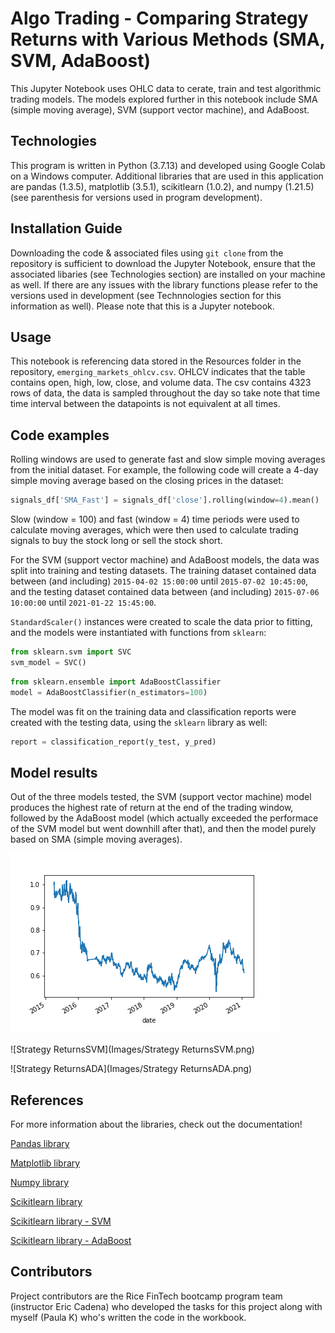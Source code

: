 # Algo Trading - Comparing Strategy Returns with Various Methods (SMA, SVM, AdaBoost)

This Jupyter Notebook uses OHLC data to cerate, train and test algorithmic trading models. The models explored further in this notebook include SMA (simple moving average), SVM (support vector machine), and AdaBoost. 

## Technologies

This program is written in Python (3.7.13) and developed using Google Colab on a Windows computer. Additional libraries that are used in this application are pandas (1.3.5), matplotlib (3.5.1), scikitlearn (1.0.2), and numpy (1.21.5) (see parenthesis for versions used in program development).

## Installation Guide

Downloading the code & associated files using `git clone` from the repository is sufficient to download the Jupyter Notebook, ensure that the associated libaries (see Technologies section) are installed on your machine as well. If there are any issues with the library functions please refer to the versions used in development (see Technnologies section for this information as well).  Please note that this is a Jupyter notebook. 

## Usage

This notebook is referencing data stored in the Resources folder in the repository, `emerging_markets_ohlcv.csv`. OHLCV indicates that the table contains open, high, low, close, and volume data. The csv contains 4323 rows of data, the data is sampled throughout the day so take note that time time interval between the datapoints is not equivalent at all times. 

## Code examples

Rolling windows are used to generate fast and slow simple moving averages from the initial dataset. For example, the following code will create a 4-day simple moving average based on the closing prices in the dataset: 

```python
signals_df['SMA_Fast'] = signals_df['close'].rolling(window=4).mean()
```

Slow (window = 100) and fast (window = 4) time periods were used to calculate moving averages, which were then used to calculate trading signals to buy the stock long or sell the stock short. 

For the SVM (support vector machine) and AdaBoost models, the data was split into training and testing datasets. The training dataset contained data between (and including) `2015-04-02 15:00:00` until `2015-07-02 10:45:00`, and the testing dataset contained data between (and including) `2015-07-06 10:00:00` until `2021-01-22 15:45:00`. 

`StandardScaler()` instances were created to scale the data prior to fitting, and the models were instantiated with functions from `sklearn`: 

``` python
from sklearn.svm import SVC
svm_model = SVC()
```

```python
from sklearn.ensemble import AdaBoostClassifier
model = AdaBoostClassifier(n_estimators=100)
```

The model was fit on the training data and classification reports were created with the testing data, using the `sklearn` library as well: 

```python
report = classification_report(y_test, y_pred)
```

## Model results

Out of the three models tested, the SVM (support vector machine) model produces the highest rate of return at the end of the trading window, followed by the AdaBoost model (which actually exceeded the performace of the SVM model but went downhill after that), and then the model purely based on SMA (simple moving averages). 

![StrategyReturnsSMA](Images/StrategyReturnsSMA.png)

![Strategy ReturnsSVM](Images/Strategy ReturnsSVM.png)

![Strategy ReturnsADA](Images/Strategy ReturnsADA.png)

## References

For more information about the libraries, check out the documentation!

[Pandas library](https://pandas.pydata.org/)

[Matplotlib library](https://matplotlib.org/)

[Numpy library](https://numpy.org/)

[Scikitlearn library](https://scikit-learn.org/stable/)

[Scikitlearn library - SVM](https://scikit-learn.org/stable/modules/svm.html)

[Scikitlearn library - AdaBoost](https://scikit-learn.org/stable/modules/ensemble.html#adaboost)

## Contributors

Project contributors are the Rice FinTech bootcamp program team (instructor Eric Cadena) who developed the tasks for this project along with myself (Paula K) who's written the code in the workbook.
